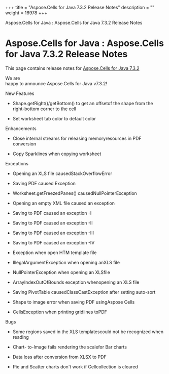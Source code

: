+++
title = "Aspose.Cells for Java 7.3.2 Release Notes" 
description = "" 
weight = 16978 
+++

Aspose.Cells for Java : Aspose.Cells for Java 7.3.2 Release Notes  

# Aspose.Cells for Java : Aspose.Cells for Java 7.3.2 Release Notes


This page contains release notes for [Aspose.Cells for Java 7.3.2](http://www.aspose.com/downloads/cells/java/new-releases/aspose.cells-for-java-7.3.2/)

We are  
happy to announce Aspose.Cells for Java v7.3.2!

New Features

*   Shape.getRight()/getBottom() to get an offsetof the shape from the right-bottom corner to the cell

*   Set worksheet tab color to default color

Enhancements

*   Close internal streams for releasing memoryresources in PDF conversion

*   Copy Sparklines when copying worksheet

Exceptions

*   Opening an XLS file causedStackOverflowError

*   Saving PDF caused Exception

*   Worksheet.getFreezedPanes() causedNullPointerException

*   Opening an empty XML file caused an exception

*   Saving to PDF caused an exception -I

*   Saving to PDF caused an exception -II

*   Saving to PDF caused an exception -III

*   Saving to PDF caused an exception -IV

*   Exception when open HTM template file

*   IllegalArgumentException when opening anXLS file

*   NullPointerException when opening an XLSfile

*   ArrayIndexOutOfBounds exception whenopening an XLS file

*   Saving PivotTable causedClassCastException after setting auto-sort

*   Shape to image error when saving PDF usingAspose Cells

*   CellsException when printing gridlines toPDF

Bugs

*   Some regions saved in the XLS templatescould not be recognized when reading

*   Chart- to-Image fails rendering the scalefor Bar charts

*   Data loss after conversion from XLSX to PDF

*   Pie and Scatter charts don't work if Cellcollection is cleared

